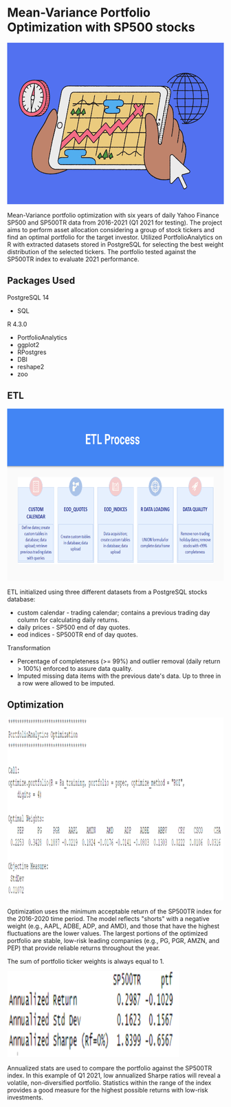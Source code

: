 # Mean-Variance Portfolio Optimization with SP500 stocks
<img src="Screenshots/stocks_image.png" width="650" height="375" />


Mean-Variance portfolio optimization with six years of daily Yahoo Finance SP500 and SP500TR data from 2016-2021 (Q1 2021 for testing). The project aims to perform asset allocation considering a group of stock tickers and find an optimal portfolio for the target investor. Utilized PortfolioAnalytics on R with extracted datasets stored in PostgreSQL for selecting the best weight distribution of the selected tickers. The portfolio tested against the SP500TR index to evaluate 2021 performance. 

## Packages Used
PostgreSQL 14
- SQL
  
R 4.3.0
- PortfolioAnalytics
- ggplot2
- RPostgres
- DBI
- reshape2
- zoo


## ETL

<img src="Screenshots/etl_process.png" width="800" height="400" />

ETL initialized using three different datasets from a PostgreSQL stocks database:
- custom calendar - trading calendar; contains a previous trading day column for calculating daily returns.
- daily prices - SP500 end of day quotes.
- eod indices - SP500TR end of day quotes.

Transformation
- Percentage of completeness (>= 99%) and outlier removal (daily return > 100%) enforced to assure data quality. 
- Imputed missing data items with the previous date's data. Up to three in a row were allowed to be imputed.

## Optimization 
<img src="Screenshots/portfolio.png" width="700" height="425" />

Optimization uses the minimum acceptable return of the SP500TR index for the 2016-2020 time period. The model reflects "shorts" with a negative weight (e.g., AAPL, ADBE, ADP, and AMD), and those that have the highest fluctuations are the lower values. The largest portions of the optimized portfolio are stable, low-risk leading companies (e.g., PG, PGR, AMZN, and PEP) that provide reliable returns throughout the year. 

The sum of portfolio ticker weights is always equal to 1. 

<img src="Screenshots/annualized_returns.png" width="400" height="200" />

Annualized stats are used to compare the portfolio against the SP500TR index. In this example of Q1 2021, low annualized Sharpe ratios will reveal a volatile, non-diversified portfolio. Statistics within the range 
of the index provides a good measure for the highest possible returns with low-risk investments. 






